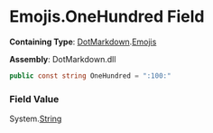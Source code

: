 # Emojis\.OneHundred Field

**Containing Type**: [DotMarkdown](../../README.md)\.[Emojis](../README.md)

**Assembly**: DotMarkdown\.dll

```csharp
public const string OneHundred = ":100:"
```

### Field Value

System\.[String](https://docs.microsoft.com/en-us/dotnet/api/system.string)
